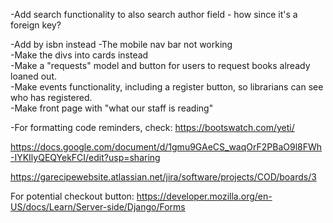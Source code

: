 -Add search functionality to also search author field - how since it's a foreign key?  

-Add by isbn instead
-The mobile nav bar not working    
-Make the divs into cards instead  
-Make a "requests" model and button for users to request books already loaned out.  
-Make events functionality, including a register button, so librarians can see who has registered.  
-Make front page with "what our staff is reading"


-For formatting code reminders, check: https://bootswatch.com/yeti/   

https://docs.google.com/document/d/1gmu9GAeCS_waqOrF2PBaO9l8FWh-IYKIlyQEQYekFCI/edit?usp=sharing  

https://garecipewebsite.atlassian.net/jira/software/projects/COD/boards/3  

For potential checkout button: https://developer.mozilla.org/en-US/docs/Learn/Server-side/Django/Forms  
